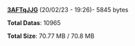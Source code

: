 [**3AFTqJJG**](/data/3AFTqJJG.txt) (20/02/23 - 19:26)- 5845 bytes

**Total Datas**: 10965

**Total Size**: 70.77 MB / 70.8 MB